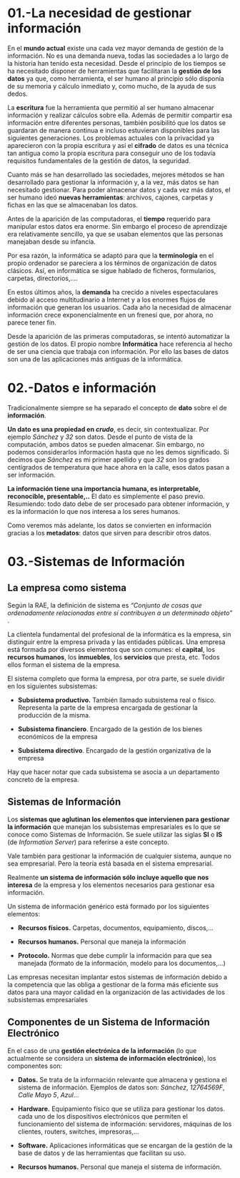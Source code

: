# 01.-La necesidad de gestionar información

En el **mundo actual** existe una cada vez mayor demanda de gestión de la información. No es una demanda nueva, todas las sociedades a lo largo de la historia han tenido esta necesidad. Desde el principio de los tiempos se ha necesitado disponer de herramientas que facilitaran la **gestión de los datos** ya que, como herramienta, el ser humano al principio sólo disponía de su memoria y cálculo inmediato y, como mucho, de la ayuda de sus dedos.

La **escritura** fue la herramienta que permitió al ser humano almacenar información y realizar cálculos sobre ella. Además de permitir compartir esa información entre diferentes personas, también posibilitó que los datos se guardaran de manera continua e incluso estuvieran disponibles para las siguientes generaciones. Los problemas actuales con la privacidad ya aparecieron con la propia escritura y así el **cifrado** de datos es una técnica tan antigua como la propia escritura para conseguir uno de los todavía requisitos fundamentales de la gestión de datos, la seguridad.

Cuanto más se han desarrollado las sociedades, mejores métodos se han desarrollado para gestionar la información y, a la vez, más datos se han necesitado gestionar. Para poder almacenar datos y cada vez más datos, el ser humano ideó **nuevas herramientas**: archivos, cajones, carpetas y fichas en las que se almacenaban los datos.

Antes de la aparición de las computadoras, el **tiempo** requerido para manipular estos datos era enorme. Sin embargo el proceso de aprendizaje era relativamente sencillo, ya que se usaban elementos que las personas manejaban desde su infancia.

Por esa razón, la informática se adaptó para que la **terminología** en el propio ordenador se pareciera a los términos de organización de datos clásicos. Así, en informática se sigue hablado de ficheros, formularios, carpetas, directorios,....

En estos últimos años, la **demanda** ha crecido a niveles espectaculares debido al acceso multitudinario a Internet y a los enormes flujos de información que generan los usuarios. Cada año la necesidad de almacenar información crece exponencialmente en un frenesí que, por ahora, no parece tener fin.

Desde la aparición de las primeras computadoras, se intentó automatizar la gestión de los datos. El propio nombre **Informática** hace referencia al hecho de ser una ciencia que trabaja con información. Por ello las bases de datos son una de las aplicaciones más antiguas de la informática.

# 02.-Datos e información

Tradicionalmente siempre se ha separado el concepto de **dato** sobre el de **información**.

**Un dato es una propiedad en _crudo_**, es decir, sin contextualizar. Por ejemplo _Sánchez_ y _32_ son datos. Desde el punto de vista de la computación, ambos datos se pueden almacenar. Sin embargo, no podemos considerarlos información hasta que no les demos significado. Si decimos que _Sánchez_ es mi primer apellido y que _32_ son los grados centígrados de temperatura que hace ahora en la calle, esos datos pasan a ser información.

**La información tiene una importancia humana, es interpretable, reconocible, presentable,..** El dato es simplemente el paso previo. Resumiendo: todo dato debe de ser procesado para obtener información, y es la información lo que nos interesa a los seres humanos.

Como veremos más adelante, los datos se convierten en información gracias a los **metadatos**: datos que sirven para describir otros datos.

# 03.-Sistemas de Información

## La empresa como sistema

Según la RAE, la definición de sistema es _“Conjunto de cosas que ordenadamente relacionadas entre sí contribuyen a un determinado objeto”_ .

La clientela fundamental del profesional de la informática es la empresa, sin distinguir entre la empresa privada y las entidades públicas. Una empresa está formada por diversos elementos que son comunes: el **capital**, los **recursos humanos**, los **inmuebles**, los **servicios** que presta, etc. Todos ellos forman el sistema de la empresa.

El sistema completo que forma la empresa, por otra parte, se suele dividir en los siguientes subsistemas:

- **Subsistema productivo.** También llamado subsistema real o físico. Representa la parte de la empresa encargada de gestionar la producción de la misma.
  
- **Subsistema financiero**. Encargado de la gestión de los bienes económicos de la empresa
  
- **Subsistema directivo**. Encargado de la gestión organizativa de la empresa
  

Hay que hacer notar que cada subsistema se asocia a un departamento concreto de la empresa.

## Sistemas de Información

Los **sistemas que aglutinan los elementos que intervienen para gestionar la información** que manejan los subsistemas empresariales es lo que se conoce como Sistemas de Información. Se suele utilizar las siglas **SI** o **IS** (de _Information Server_) para referirse a este concepto.

Vale también para gestionar la información de cualquier sistema, aunque no sea empresarial. Pero la teoría está basada en el sistema empresarial.

Realmente **un sistema de información sólo incluye aquello que nos interesa** de la empresa y los elementos necesarios para gestionar esa información.

Un sistema de información genérico está formado por los siguientes elementos:

- **Recursos físicos.** Carpetas, documentos, equipamiento, discos,...
  
- **Recursos humanos.** Personal que maneja la información
  
- **Protocolo.** Normas que debe cumplir la información para que sea manejada (formato de la información, modelo para los documentos,...)
  

Las empresas necesitan implantar estos sistemas de información debido a la competencia que las obliga a gestionar de la forma más eficiente sus datos para una mayor calidad en la organización de las actividades de los subsistemas empresariales
## Componentes de un Sistema de Información Electrónico

En el caso de una **gestión electrónica de la información** (lo que actualmente se considera un **sistema de información electrónico**), los componentes son:

- **Datos.** Se trata de la información relevante que almacena y gestiona el sistema de información. Ejemplos de datos son: _Sánchez_, _12764569F_, _Calle Mayo 5_, _Azul_…
  
- **Hardware.** Equipamiento físico que se utiliza para gestionar los datos. cada uno de los dispositivos electrónicos que permiten el funcionamiento del sistema de información: servidores, máquinas de los clientes, routers, switches, impresoras,…
  
- **Software.** Aplicaciones informáticas que se encargan de la gestión de la base de datos y de las herramientas que facilitan su uso.
  
- **Recursos humanos.** Personal que maneja el sistema de información.